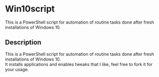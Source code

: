 # Win10script
This is a PowerShell script for automation of routine tasks done after fresh installations of Windows 10.

## Description
This is a PowerShell script for automation of routine tasks done after fresh installations of Windows 10.  
It installs applications and enables tweaks that I like, feel free to fork it for your usage.